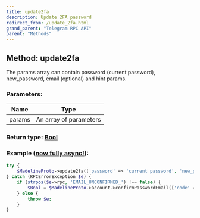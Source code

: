 ```yaml
---
title: update2fa
description: Update 2FA password
redirect_from: /update_2fa.html
grand_parent: "Telegram RPC API"
parent: "Methods"
---
```

## Method: update2fa  

The params array can contain password (current password), new_password, email (optional) and hint params.

### Parameters:

| Name     |    Type       |
|----------|---------------|
|params|An array of parameters|

### Return type: [Bool](API_docs/types/Bool.html)

### Example ([now fully async!](https://docs.madelineproto.xyz/docs/ASYNC.html)):


```php
try {
    $MadelineProto->update2fa(['password' => 'current password', 'new_password' => 'New password', 'email' => 'daniil@daniil.it', 'hint' => 'ponies']);
} catch (RPCErrorException $e) {
    if (strpos($e->rpc, 'EMAIL_UNCONFIRMED_') !== false) {
        $Bool = $MadelineProto->account->confirmPasswordEmail(['code' => $MadelineProto->readline('Enter your email code: ')]);
    } else {
        throw $e;
    }
}
```
